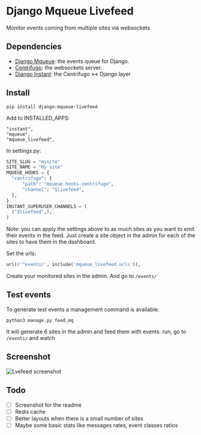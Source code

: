 Django Mqueue Livefeed
======================

Monitor events coming from multiple sites via websockets

Dependencies
------------

- [Django Mqueue](https://github.com/synw/django-mqueue): the events queue for Django.
- [Centrifugo](https://github.com/centrifugal/centrifugo): the websockets server.
- [Django Instant](https://github.com/synw/django-instant): the Centrifugo <-> Django layer

Install
-------

``pip install django-mqueue-livefeed``

Add to INSTALLED_APPS:

   ```
   "instant",
   "mqueue",
   "mqueue_livefeed",
   ```

In settings.py:
  
  ```python
SITE_SLUG = "mysite"
SITE_NAME = "My site"
MQUEUE_HOOKS = {
    "centrifugo": {
        "path": "mqueue.hooks.centrifugo",
        "channel": "$livefeed",
    },
}
INSTANT_SUPERUSER_CHANNELS = (
    ("$livefeed",),
)
  ```
  
Note: you can apply the settings above to as much sites as you want to emit their events in the feed. Just create 
a site object in the admin for each of the sites to have them in the dashboard.
  
Set the urls:

  ```python
  url(r'^events/', include('mqueue_livefeed.urls')),
  ```
  
Create your monitored sites in the admin. And go to `/events/`

Test events
-----------

To generate test events a management command is available:

   ```
   python3 manage.py feed_mq
   ```
  
It will generate 6 sites in the admin and feed them with events: run, go to `/events/` and watch

Screenshot
----------

![Lvefeed screenshot](https://raw.github.com/synw/django-mqueue/master/docs/img/screenhot.png)

Todo
----

- [ ] Screenshot for the readme
- [ ] Redis cache
- [ ] Better layouts when there is a small number of sites 
- [ ] Maybe some basic stats like messages rates, event classes ratios
